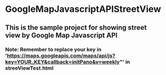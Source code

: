 # GoogleMapJavascriptAPIStreetView

## This is the sample project for showing street view by Google Map Javascript API

### Note: Remember to replace your key in 'https://maps.googleapis.com/maps/api/js?key=YOUR_KEY&callback=initPano&v=weekly"' in streeViewTest.html
